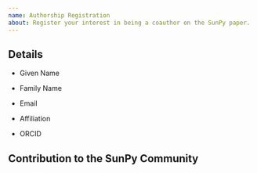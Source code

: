 ```yaml
---
name: Authorship Registration
about: Register your interest in being a coauthor on the SunPy paper.
---
```


<!--
We welcome anyone who has made a meaningful contribution to the SunPy community
to be a coauthor on this paper. If you feel that you have made a meaningful
contribution and would like to be a coauthor, please submit an issue with the
following details.
!-->

## Details

* Given Name

*  Family Name

*  Email

*  Affiliation

* ORCID

## Contribution to the SunPy Community
<!--
Please provide a short description of your contribution to the community. This
information will be collated for all coauthors.
!-->




